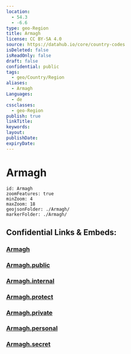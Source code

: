 ```yaml
---
location:
  - 54.3
  - -6.6
type: geo-Region
title: Armagh
license: CC BY-SA 4.0
source: https://datahub.io/core/country-codes
isDeleted: false
isReadOnly: false
draft: false
confidential: public
tags:
  - geo/Country/Region
aliases:
  - Armagh
Languages:
  - de
cssclasses:
  - geo-Region
publish: true
linkTitle:
keywords:
layout:
publishDate:
expiryDate:
---
```


# Armagh

```leaflet
id: Armagh
zoomFeatures: true 
minZoom: 4 
maxZoom: 18
geojsonFolder: ./Armagh/
markerFolder: ./Armagh/
```


## Confidential Links & Embeds: 

### [Armagh](/_Standards/Earth/Continent/Europe/Europe~North/UK/Ireland~North/counties~Ireland~North/Armagh-City,Banbridge_and_Craig/cities~Armagh-City,Banbridge_and_Craig/Armagh.md) 

### [Armagh.public](/_public/Earth/Continent/Europe/Europe~North/UK/Ireland~North/counties~Ireland~North/Armagh-City,Banbridge_and_Craig/cities~Armagh-City,Banbridge_and_Craig/Armagh.public.md) 

### [Armagh.internal](/_internal/Earth/Continent/Europe/Europe~North/UK/Ireland~North/counties~Ireland~North/Armagh-City,Banbridge_and_Craig/cities~Armagh-City,Banbridge_and_Craig/Armagh.internal.md) 

### [Armagh.protect](/_protect/Earth/Continent/Europe/Europe~North/UK/Ireland~North/counties~Ireland~North/Armagh-City,Banbridge_and_Craig/cities~Armagh-City,Banbridge_and_Craig/Armagh.protect.md) 

### [Armagh.private](/_private/Earth/Continent/Europe/Europe~North/UK/Ireland~North/counties~Ireland~North/Armagh-City,Banbridge_and_Craig/cities~Armagh-City,Banbridge_and_Craig/Armagh.private.md) 

### [Armagh.personal](/_personal/Earth/Continent/Europe/Europe~North/UK/Ireland~North/counties~Ireland~North/Armagh-City,Banbridge_and_Craig/cities~Armagh-City,Banbridge_and_Craig/Armagh.personal.md) 

### [Armagh.secret](/_secret/Earth/Continent/Europe/Europe~North/UK/Ireland~North/counties~Ireland~North/Armagh-City,Banbridge_and_Craig/cities~Armagh-City,Banbridge_and_Craig/Armagh.secret.md)

